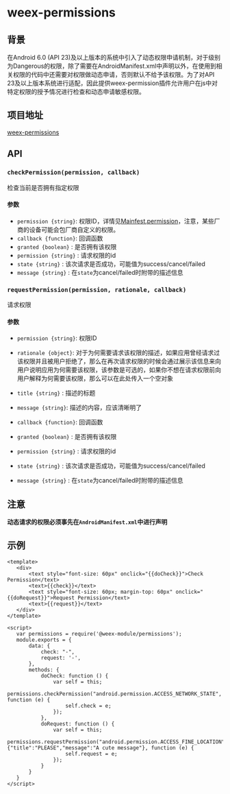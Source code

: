 # weex-permissions

## 背景

在Android 6.0 (API 23)及以上版本的系统中引入了动态权限申请机制，对于级别为Dangerous的权限，除了需要在AndroidManifest.xml中声明以外，在使用到相关权限的代码中还需要对权限做动态申请，否则默认不给予该权限。为了对API 23及以上版本系统进行适配，因此提供weex-permission插件允许用户在js中对特定权限的授予情况进行检查和动态申请敏感权限。

## 项目地址
[weex-permissions](https://github.com/weex-plugins/weex-permissions)

## API
### `checkPermission(permission, callback)`
检查当前是否拥有指定权限
#### 参数
- `permission {string}`: 权限ID，详情见[Mainfest.permission](https://developer.android.com/reference/android/Manifest.permission.html)，注意，某些厂商的设备可能会包厂商自定义的权限。
- `callback {function}`: 回调函数
 - `granted {boolean}` : 是否拥有该权限
 - `permission {string}` : 请求权限的id
 - `state {string}` : 该次请求是否成功，可能值为success/cancel/failed
 - `message {string}` : 在`state`为cancel/failed时附带的描述信息    
     
     
 
### `requestPermission(permission, rationale, callback)`
请求权限
#### 参数
 - `permission {string}`: 权限ID
 - `rationale {object}`: 对于为何需要请求该权限的描述，如果应用曾经请求过该权限并且被用户拒绝了，那么在再次请求权限的时候会通过展示该信息来向用户说明应用为何需要该权限，该参数是可选的，如果你不想在请求权限前向用户解释为何需要该权限，那么可以在此处传入一个空对象
  - `title {string}` : 描述的标题
  - `message {string}`: 描述的内容，应该清晰明了    
 
 - `callback {function}`: 回调函数
  - `granted {boolean}` : 是否拥有该权限
  - `permission {string}` : 请求权限的id
  - `state {string}` : 该次请求是否成功，可能值为success/cancel/failed
  - `message {string}` : 在`state`为cancel/failed时附带的描述信息  
 
 ## 注意
 **动态请求的权限必须事先在`AndroidManifest.xml`中进行声明**
 
 ## 示例
 ```vue
<template>
    <div>
        <text style="font-size: 60px" onclick="{{doCheck}}">Check Permission</text>
        <text>{{check}}</text>
        <text style="font-size: 60px; margin-top: 60px" onclick="{{doRequest}}">Request Permission</text>
        <text>{{request}}</text>
    </div>
</template>

<script>
    var permissions = require('@weex-module/permissions');
    module.exports = {
        data: {
            check: "-",
            request: '-',
        },
        methods: {
            doCheck: function () {
                var self = this;
                permissions.checkPermission("android.permission.ACCESS_NETWORK_STATE", function (e) {
                    self.check = e;
                });
            },
            doRequest: function () {
                var self = this;
                permissions.requestPermission("android.permission.ACCESS_FINE_LOCATION", {"title":"PLEASE","message":"A cute message"}, function (e) {
                    self.request = e;
                });
            }
        }
    }
</script>
 ```
 
